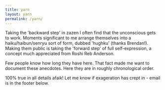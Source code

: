 ```yaml
---
title: yarn 
layout: yarn
permalink: /yarn/
---
```


Taking the 'backward step' in zazen I often find that the unconscious gets to work. Moments significant to me arrange themselves into a haiku/haibun/senryu sort of form, dubbed 'hughku' (thanks Brendan!). Making them public is taking the 'forward step' of full self-expression, a concept much appreciated from Roshi Reb Anderson.


Few people know how long they have here. That fact made me want to document these anecdotes. Here they are in roughly chronological order.


100% true in all details afaik! Let me know if exageration has crept in - email is in the footer below.
